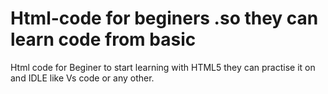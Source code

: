 # Html-code for beginers .so they can learn code from basic
Html code for Beginer to start learning with HTML5 
they can practise it on and IDLE like Vs code or any other.
